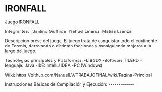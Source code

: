 # IRONFALL
Juego IRONFALL

Integrantes: 
-Santino Giuffrida
-Nahuel Linares
-Matias Leanza

Descripcion breve del juego: 
El juego trata de conquistar todo el continente de Feronis, derrotando a distintas facciones y consiguiendo mejoras a lo largo del juego.

Tecnologias principales y Plataformas: 
-LIBGDX
-Software TILERD
-lenguaje: Java
-IDE: IntelliJ IDEA
-PC (Windows)

Wiki: https://github.com/NahuelLV/TRABAJOFINAL/wiki/Pagina-Principal

Instrucciones Básicas de Compilación y Ejecución: -------------


